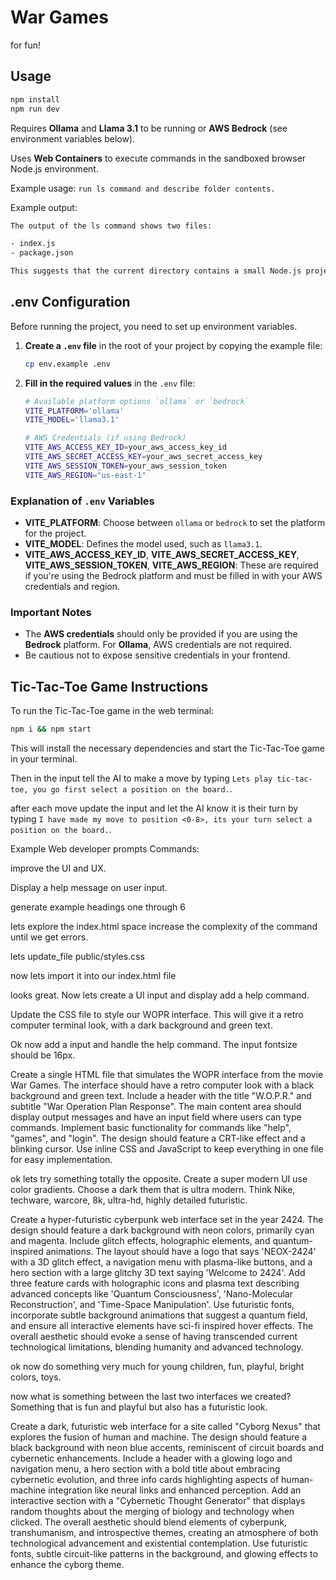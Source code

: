 # War Games

for fun!

## Usage

```bash
npm install
npm run dev
```

Requires **Ollama** and **Llama 3.1** to be running or **AWS Bedrock** (see environment variables below).

Uses **Web Containers** to execute commands in the sandboxed browser Node.js environment.

Example usage: `run ls command and describe folder contents.`

Example output:

```txt
The output of the ls command shows two files:

- index.js
- package.json

This suggests that the current directory contains a small Node.js project with an entry point in index.js and metadata in package.json.
```

## .env Configuration

Before running the project, you need to set up environment variables.

1. **Create a `.env` file** in the root of your project by copying the example file:

    ```bash
    cp env.example .env
    ```

2. **Fill in the required values** in the `.env` file:

    ```bash
    # Available platform options `ollama` or `bedrock`
    VITE_PLATFORM='ollama'
    VITE_MODEL='llama3.1'

    # AWS Credentials (if using Bedrock)
    VITE_AWS_ACCESS_KEY_ID=your_aws_access_key_id
    VITE_AWS_SECRET_ACCESS_KEY=your_aws_secret_access_key
    VITE_AWS_SESSION_TOKEN=your_aws_session_token
    VITE_AWS_REGION="us-east-1"
    ```

### Explanation of `.env` Variables

- **VITE_PLATFORM**: Choose between `ollama` or `bedrock` to set the platform for the project.
- **VITE_MODEL**: Defines the model used, such as `llama3.1`.
- **VITE_AWS_ACCESS_KEY_ID**, **VITE_AWS_SECRET_ACCESS_KEY**, **VITE_AWS_SESSION_TOKEN**, **VITE_AWS_REGION**: These are required if you're using the Bedrock platform and must be filled in with your AWS credentials and region.

### Important Notes

- The **AWS credentials** should only be provided if you are using the **Bedrock** platform. For **Ollama**, AWS credentials are not required.
- Be cautious not to expose sensitive credentials in your frontend.

## Tic-Tac-Toe Game Instructions

To run the Tic-Tac-Toe game in the web terminal:

```bash
npm i && npm start
```

This will install the necessary dependencies and start the Tic-Tac-Toe game in your terminal.

Then in the input tell the AI to make a move by typing `Lets play tic-tac-toe, you go first select a position on the board.`.

after each move update the input and let the AI know it is their turn by typing `I have made my move to position <0-8>, its your turn select a position on the board.`.

Example Web developer prompts Commands:

improve the UI and UX.

Display a help message on user input.

generate example headings one through 6

lets explore the index.html space increase the complexity of the command until we get errors.

lets update_file public/styles.css

now lets import it into our index.html file

looks great. Now lets create a UI input and display add a help command.

Update the CSS file to style our WOPR interface. This will give it a retro computer terminal look, with a dark background and green text.

Ok now add a input and handle the help command. The input fontsize should be 16px.

Create a single HTML file that simulates the WOPR interface from the movie War Games. The interface should have a retro computer look with a black background and green text. Include a header with the title "W.O.P.R." and subtitle "War Operation Plan Response". The main content area should display output messages and have an input field where users can type commands. Implement basic functionality for commands like "help", "games", and "login". The design should feature a CRT-like effect and a blinking cursor. Use inline CSS and JavaScript to keep everything in one file for easy implementation.

ok lets try something totally the opposite. Create a super modern UI use color gradients. Choose a dark them that is ultra modern. Think Nike, techware, warcore, 8k, ultra-hd, highly detailed futuristic.

Create a hyper-futuristic cyberpunk web interface set in the year 2424. The design should feature a dark background with neon colors, primarily cyan and magenta. Include glitch effects, holographic elements, and quantum-inspired animations. The layout should have a logo that says 'NEOX-2424' with a 3D glitch effect, a navigation menu with plasma-like buttons, and a hero section with a large glitchy 3D text saying 'Welcome to 2424'. Add three feature cards with holographic icons and plasma text describing advanced concepts like 'Quantum Consciousness', 'Nano-Molecular Reconstruction', and 'Time-Space Manipulation'. Use futuristic fonts, incorporate subtle background animations that suggest a quantum field, and ensure all interactive elements have sci-fi inspired hover effects. The overall aesthetic should evoke a sense of having transcended current technological limitations, blending humanity and advanced technology.

ok now do something very much for young children, fun, playful, bright colors, toys.

now what is something between the last two interfaces we created? Something that is fun and playful but also has a futuristic look.

Create a dark, futuristic web interface for a site called "Cyborg Nexus" that explores the fusion of human and machine. The design should feature a black background with neon blue accents, reminiscent of circuit boards and cybernetic enhancements. Include a header with a glowing logo and navigation menu, a hero section with a bold title about embracing cybernetic evolution, and three info cards highlighting aspects of human-machine integration like neural links and enhanced perception. Add an interactive section with a "Cybernetic Thought Generator" that displays random thoughts about the merging of biology and technology when clicked. The overall aesthetic should blend elements of cyberpunk, transhumanism, and introspective themes, creating an atmosphere of both technological advancement and existential contemplation. Use futuristic fonts, subtle circuit-like patterns in the background, and glowing effects to enhance the cyborg theme.

